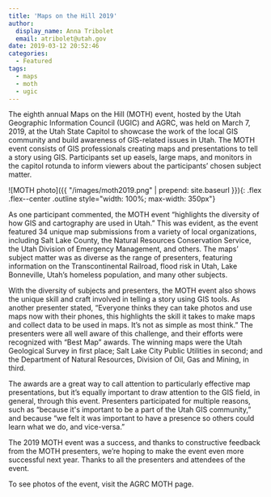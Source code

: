 ```yaml
---
title: 'Maps on the Hill 2019'
author:
  display_name: Anna Tribolet
  email: atribolet@utah.gov
date: 2019-03-12 20:52:46
categories:
  - Featured
tags:
  - maps
  - moth
  - ugic
---
```


The eighth annual Maps on the Hill (MOTH) event, hosted by the Utah Geographic Information Council (UGIC) and AGRC, was held on March 7, 2019, at the Utah State Capitol to showcase the work of the local GIS community and build awareness of GIS-related issues in Utah.
The MOTH event consists of GIS professionals creating maps and presentations to tell a story using GIS. Participants set up easels, large maps, and monitors in the capitol rotunda to inform viewers about the participants’ chosen subject matter.

![MOTH photo]({{ "/images/moth2019.png" | prepend: site.baseurl }}){: .flex .flex--center .outline style="width: 100%; max-width: 350px"}

As one participant commented, the MOTH event “highlights the diversity of how GIS and cartography are used in Utah.” This was evident, as the event featured 34 unique map submissions from a variety of local organizations, including Salt Lake County, the Natural Resources Conservation Service, the Utah Division of Emergency Management, and others. The maps’ subject matter was as diverse as the range of presenters, featuring information on the Transcontinental Railroad, flood risk in Utah, Lake Bonneville, Utah’s homeless population, and many other subjects.

With the diversity of subjects and presenters, the MOTH event also shows the unique skill and craft involved in telling a story using GIS tools. As another presenter stated, “Everyone thinks they can take photos and use maps now with their phones, this highlights the skill it takes to make maps and collect data to be used in maps. It’s not as simple as most think.” The presenters were all well aware of this challenge, and their efforts were recognized with “Best Map” awards. The winning maps were the Utah Geological Survey in first place; Salt Lake City Public Utilities in second; and the Department of Natural Resources, Division of Oil, Gas and Mining, in third.

The awards are a great way to call attention to particularly effective map presentations, but it’s equally important to draw attention to the GIS field, in general, through this event. Presenters participated for multiple reasons, such as “because it's important to be a part of the Utah GIS community,” and because “we felt it was important to have a presence so others could learn what we do, and vice-versa.”

The 2019 MOTH event was a success, and thanks to constructive feedback from the MOTH presenters, we’re hoping to make the event even more successful next year. Thanks to all the presenters and attendees of the event.

To see photos of the event, visit the AGRC MOTH page.
